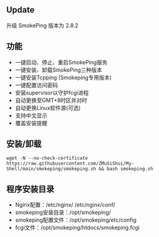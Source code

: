 ## Update ##
升级 SmokePing 版本为 2.8.2

## 功能 ##
- 一键启动、停止、重启SmokePing服务
- 一键安装、卸载SmokePing三种版本
- 一键安装Tcpping (Smokeping专用版本)
- 一键配置访问密码
- 安装supervisor以守护fcgi进程
- 自动更换至GMT+8时区并对时
- 自动更换Linux软件源(可选)
- 支持中文显示
- 覆盖安装提醒
## 安装/卸载 ##
    wget -N --no-check-certificate https://raw.githubusercontent.com/ZMuSiShui/My-Shell/main/smokeping/smokeping.sh && bash smokeping.sh
## 程序安装目录 ##
- Nginx配置：/etc/nginx/ /etc/nginx/conf/
- smokeping安装目录：/opt/smokeping/
- smokeping配置文件：/opt/smokeping/etc/config
- fcgi文件：/opt/smokeping/htdocs/smokeping.fcgi
